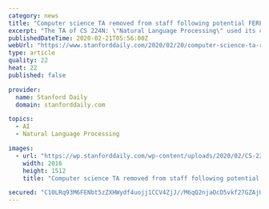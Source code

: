 ```yaml
---
category: news
title: "Computer science TA removed from staff following potential FERPA violation"
excerpt: "The TA of CS 224N: \"Natural Language Processing\" used its course enrollment list to recruit for a private company. (Photo: EMMA TALLEY / The Stanford Daily) A computer science teaching assistant (TA) was removed from the staff of CS 224N: “Natural Language Processing” after using its course enrollment list to recruit for a private company ..."
publishedDateTime: 2020-02-21T05:56:00Z
webUrl: "https://www.stanforddaily.com/2020/02/20/computer-science-ta-removed-from-staff-following-potential-ferpa-violation/"
type: article
quality: 22
heat: 22
published: false

provider:
  name: Stanford Daily
  domain: stanforddaily.com

topics:
  - AI
  - Natural Language Processing

images:
  - url: "https://wp.stanforddaily.com/wp-content/uploads/2020/02/CS-224N.jpg"
    width: 2016
    height: 1512
    title: "Computer science TA removed from staff following potential FERPA violation"

secured: "C10LRq93M6FENbt5zZXHWydf4uojj1CCV4ZjJ//M6qQ2njaOcD5vkf27GZAjUEJeF6gj0iBHggx3sGkBhOpgh4Log4ffy9CKmh4H/Ac5xVSb6XU6gykYbDQKyKPdS1m8pcOshSSefm/TvMg7lr0T1rMvrbGcAW8DG2LI7ggnbURlmou6kB8+MBbHYw0+VigLg1sHPNm9bH7PKoHJ9Y0F3SogPVDD82rHZSrEx9PT68CWYUOHbyDtPBMPoNzhTardWtsXK8gYRWFcN6i4VlyeNMooNnpT/L1KoCFpzWrDyo1ALGabhHm1ekutvt0+iMFe;RRyDt9n3rggywpov8i5QKA=="
---
```


